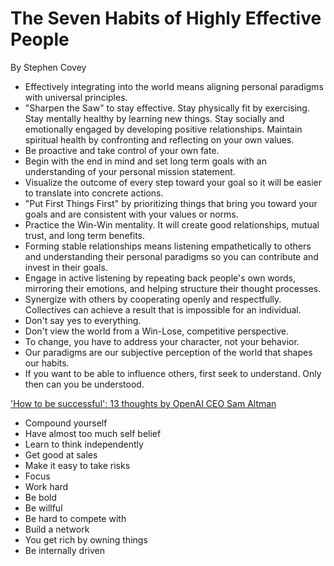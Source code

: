 # The Seven Habits of Highly Effective People

By Stephen Covey

- Effectively integrating into the world means aligning personal paradigms with universal principles.
- "Sharpen the Saw" to stay effective. Stay physically fit by exercising. Stay mentally healthy by learning new things. Stay socially and emotionally engaged by developing positive relationships. Maintain spiritual health by confronting and reflecting on your own values.
- Be proactive and take control of your own fate.
- Begin with the end in mind and set long term goals with an understanding of your personal mission statement.
- Visualize the outcome of every step toward your goal so it will be easier to translate into concrete actions.
- "Put First Things First" by prioritizing things that bring you toward your goals and are consistent with your values or norms.
- Practice the Win-Win mentality. It will create good relationships, mutual trust, and long term benefits.
- Forming stable relationships means listening empathetically to others and understanding their personal paradigms so you can contribute and invest in their goals.
- Engage in active listening by repeating back people's own words, mirroring their emotions, and helping structure their thought processes.
- Synergize with others by cooperating openly and respectfully. Collectives can achieve a result that is impossible for an individual.
- Don't say yes to everything.
- Don't view the world from a Win-Lose, competitive perspective.
- To change, you have to address your character, not your behavior.
- Our paradigms are our subjective perception of the world that shapes our habits.
- If you want to be able to influence others, first seek to understand. Only then can you be understood.

['How to be successful': 13 thoughts by OpenAI CEO Sam Altman](https://www.hindustantimes.com/web-stories/lifestyle/how-to-be-successful-13-thoughts-by-openai-ceo-sam-altman-101706498867299.html)

- Compound yourself
- Have almost too much self belief
- Learn to think independently
- Get good at sales
- Make it easy to take risks
- Focus
- Work hard
- Be bold
- Be willful
- Be hard to compete with
- Build a network
- You get rich by owning things
- Be internally driven
